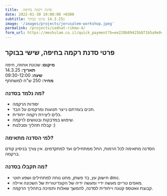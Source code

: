 ```yaml
---
title:  סדנת רקמה בחיפה
date: 2022-01-30 19:00:00 +0300
subtitle: ב14.3.25 שישי בבוקר
image: '/images/projects/jerusalem-workshop.jpeg'
permalink: /projects/sadnat-rikma-4/
form_url: https://meshulam.co.il/quick_payment?b=ee220b89425b871b5a9e0ced11b3a690
---
```


## פרטי סדנת רקמה בחיפה, שישי בבוקר

**מיקום:** שכונת אחוזה, חיפה  
**תאריך:** 14.3.25  
**שעה:** 09:30-12:00  
**מחיר:** 250 ש"ח למשתתף  

### מה נלמד בסדנה?

- יסודות הרקמה
- תכים בעזרתם נייצר תנועות ומרקמים על הבד.
- כלים ליצירת רקמה ייחודית.
- שימוש במדבקות ובטושים לרקמה.
- קבלת תהליך וסבלנות :)

### למי הסדנה מתאימה?

הסדנה מתאימה לכל הרמות, החל ממתחילים ועד למתקדמים. אין צורך בניסיון קודם ברקמה.

### מה תקבלו בסדנה?

- חישוק עץ, בד פשתן, מחט נוחה למתחילים ושפע חוטי dmc.
- מאפים טריים מעשה ידיי ומעשה ידיה של הקונדיטורית של השכונה איילה.
- קבוצת וואטספ קטנה וייחודית לסדנה, להמשך שאלות ותמיכה בתהליך הרקמה.
